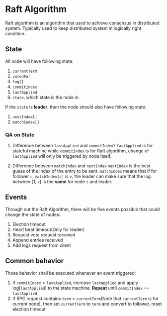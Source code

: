 # Raft Algorithm

Raft algorithm is an algorithm that used to achieve consensus in distributed system. Typically used to keep distributed system in logically right condition.

## State
All node will have following state:
1. `currentTerm`
2. `votedFor`
3. `log[]`
4. `commitIndex`
5. `lastApplied`
6. `state`, which state is the node in

If the `state` is **leader**, then the node should also have following state:
1. `nextIndex[]`
2. `matchIndex[]`

### QA on State
1. Difference between `lastApplied` and `commitIndex`?
`lastApplied` is for stateful machine while `commitIndex` is for Raft algorithm, change of `lastApplied` will only be triggered by node itself. 

2. Difference between `matchIndex` and `nextIndex`
`nextIndex` is the best guess of the index of the entry to be sent. 
`matchIndex` means that if for follower `c`, `matchIndex[c]` is `v`, the leader can make sure that the log between \[1, `v`\] is the **same** for node `c` and leader.

## Events
Through out the Raft Algorithm, there will be five events possible that could change the state of nodes:
1. Election timeout
2. Heart beat timeout(Only for leader)
3. Request vote request recevied
4. Append entries received
5. Add logs request from client

## Common behavior
Those behavior shall be executed whenever an event triggered:
1. If `commitIndex` > `lastApplied`, increase `lastApplied` and apply log\[`lastApplied`\] to the state machine. **Repeat** until `commitIndex` == `lastApplied`
2. If RPC request contains `term` > `currentTerm`(Note that `currentTerm` is for current node), then set `currentTerm` to `term` and convert to follower, reset election timeout

## 
